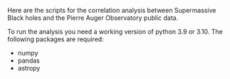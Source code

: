 Here are the scripts for the correlation analysis between Supermassive Black holes and the Pierre Auger Observatory public data.

To run the analysis you need a working version of python 3.9 or 3.10.
The following packages are required:
- numpy
- pandas
- astropy
